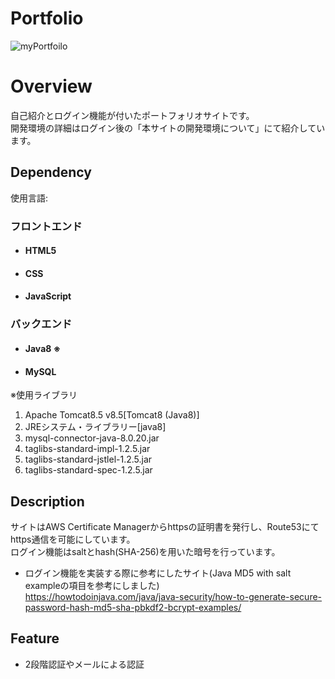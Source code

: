 # Portfolio
![myPortfoilo](https://user-images.githubusercontent.com/71540374/101719598-fb6c4d00-3ae6-11eb-9dfd-0cc264282a86.gif)
# Overview
自己紹介とログイン機能が付いたポートフォリオサイトです。<br>
開発環境の詳細はログイン後の「本サイトの開発環境について」にて紹介しています。
## Dependency
使用言語:
### フロントエンド
* #### HTML5
* #### CSS
* #### JavaScript
### バックエンド
* #### Java8 ※
* #### MySQL

※使用ライブラリ
1. Apache Tomcat8.5 v8.5[Tomcat8 (Java8)]
2. JREシステム・ライブラリー[java8]
3. mysql-connector-java-8.0.20.jar
4. taglibs-standard-impl-1.2.5.jar
5. taglibs-standard-jstlel-1.2.5.jar
6. taglibs-standard-spec-1.2.5.jar

## Description
サイトはAWS Certificate Managerからhttpsの証明書を発行し、Route53にてhttps通信を可能にしています。<br>
ログイン機能はsaltとhash(SHA-256)を用いた暗号を行っています。<br>
* ログイン機能を実装する際に参考にしたサイト(Java MD5 with salt exampleの項目を参考にしました)<br>
https://howtodoinjava.com/java/java-security/how-to-generate-secure-password-hash-md5-sha-pbkdf2-bcrypt-examples/

## Feature
* 2段階認証やメールによる認証
